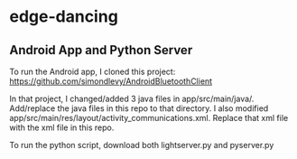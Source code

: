 # edge-dancing

## Android App and Python Server
To run the Android app, I cloned this project: https://github.com/simondlevy/AndroidBluetoothClient

In that project, I changed/added 3 java files in app/src/main/java/. Add/replace the java files in this repo to that directory. I also modified app/src/main/res/layout/activity_communications.xml. Replace that xml file with the xml file in this repo. 

To run the python script, download both lightserver.py and pyserver.py  
